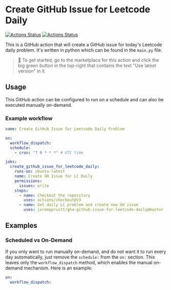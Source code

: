 # Create GitHub Issue for Leetcode Daily

[![Actions Status](https://github.com/jeremypruitt/gha-github-issue-for-leetcode-daily/workflows/Lint/badge.svg)](https://github.com/jeremypruitt/gha-github-issue-for-leetcode-daily/actions)
[![Actions Status](https://github.com/jeremypruitt/gha-github-issue-for-leetcode-daily/workflows/Integration%20Test/badge.svg)](https://github.com/jeremypruitt/gha-github-issue-for-leetcode-daily/actions)

This is a GitHub action that will create a GitHub issue for today's Leetcode daily problem. It's written in python which can be found in the `main.py` file.

> 🏁 To get started, go to the marketplace for this action and click the big green button in the top-right that contains the text "Use latest version" in it.

## Usage

This GitHub action can be configured to run on a schedule and can also be executed manually on-demand.

### Example workflow

```yaml
name: Create GitHub Issue for Leetcode Daily Problem

on:
  workflow_dispatch:
  schedule:
    - cron: "7 0 * * *" # UTC time

jobs:
  create_github_issue_for_leetcode_daily:
    runs-on: ubuntu-latest
    name: Create GH Issue for LC Daily
    permissions:
      issues: write
    steps:
      - name: Checkout the repository
        uses: actions/checkout@v3
      - name: Get daily LC problem and create new GH issue
        uses: jeremypruitt/gha-github-issue-for-leetcode-daily@master
```

## Examples

### Scheduled vs On-Demand

If you only want to run manually on-demand, and do not want it to run every day automatically, just remove the `schedule:` from the `on:` section. This leaves only the `workflow_dispatch` method, which enables the manual on-demand mechanism. Here is an example:

```yaml
on:
  workflow_dispatch:
```
